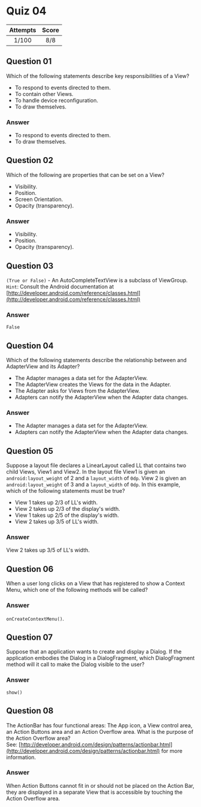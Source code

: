 Quiz 04
=======  

|Attempts|Score|  
|:------:|:---:|  
|  1/100 | 8/8 |  

Question 01
-----------  
Which of the following statements describe key responsibilities of a View?  
* To respond to events directed to them.  
* To contain other Views.  
* To handle device reconfiguration.  
* To draw themselves.  

### Answer  
* To respond to events directed to them.  
* To draw themselves.  

Question 02
-----------  
Which of the following are properties that can be set on a View?  
* Visibility.  
* Position.  
* Screen Orientation.  
* Opacity (transparency).  

### Answer  
* Visibility.  
* Position.  
* Opacity (transparency).  

Question 03  
-----------  
`(True or False)` - An AutoCompleteTextView is a subclass of ViewGroup. `Hint`: Consult the Android documentation at [http://developer.android.com/reference/classes.html](http://developer.android.com/reference/classes.html)  

### Answer  
`False`  

Question 04
-----------  
Which of the following statements describe the relationship between and AdapterView and its Adapter?  
* The Adapter manages a data set for the AdapterView.  
* The AdapterView creates the Views for the data in the Adapter.  
* The Adapter asks for Views from the AdapterView.  
* Adapters can notify the AdapterView when the Adapter data changes.  

### Answer  
* The Adapter manages a data set for the AdapterView.  
* Adapters can notify the AdapterView when the Adapter data changes.  

Question 05
-----------  
Suppose a layout file declares a LinearLayout called LL that contains two child Views, View1 and View2. In the layout file View1 is given an `android:layout_weight` of 2 and a `layout_width` of `0dp`. View 2 is given an `android:layout_weight` of 3 and a `layout_width` of `0dp`. In this example, which of the following statements must be true?  
* View 1 takes up 2/3 of LL's width.  
* View 2 takes up 2/3 of the display's width.  
* View 1 takes up 2/5 of the display's width.  
* View 2 takes up 3/5 of LL's width.  

### Answer  
View 2 takes up 3/5 of LL's width.  

Question 06
-----------  
When a user long clicks on a View that has registered to show a Context Menu, which one of the following methods will be called?  

### Answer  
`onCreateContextMenu()`.  

Question 07
-----------  
Suppose that an application wants to create and display a Dialog. If the application embodies the Dialog in a DialogFragment, which DialogFragment method will it call to make the Dialog visible to the user?  

### Answer  
`show()`  

Question 08
-----------  
The ActionBar has four functional areas: The App icon, a View control area, an Action Buttons area and an Action Overflow area. What is the purpose of the Action Overflow area?  
See: [http://developer.android.com/design/patterns/actionbar.html](http://developer.android.com/design/patterns/actionbar.html) for more information.  

### Answer  
When Action Buttons cannot fit in or should not be placed on the Action Bar, they are displayed in a separate View that is accessible by touching the Action Overflow area.  